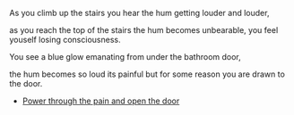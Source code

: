 As you climb up the stairs you hear the hum getting louder and louder,

as you reach the top of the stairs the hum becomes unbearable, you feel youself losing consciousness.

You see a blue glow emanating from under the bathroom door,

the hum becomes so loud its painful but for some reason you are drawn to the door.

- [Power through the pain and open the door](1-2D.md)
